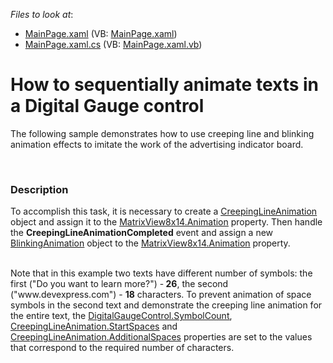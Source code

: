 <!-- default file list -->
*Files to look at*:

* [MainPage.xaml](./CS/SilverlightApplication1/MainPage.xaml) (VB: [MainPage.xaml](./VB/SilverlightApplication1/MainPage.xaml))
* [MainPage.xaml.cs](./CS/SilverlightApplication1/MainPage.xaml.cs) (VB: [MainPage.xaml.vb](./VB/SilverlightApplication1/MainPage.xaml.vb))
<!-- default file list end -->
# How to sequentially animate texts in a Digital Gauge control


<p>The following sample demonstrates how to use creeping line and blinking animation effects to imitate the work of the advertising indicator board.</p><br />



<h3>Description</h3>

<p>To accomplish this task, it is necessary to create a  <a href="http://help.devexpress.com/#Silverlight/clsDevExpressXpfGaugesCreepingLineAnimationtopic"><u>CreepingLineAnimation</u></a>   object and assign it to the <a href="http://help.devexpress.com/#Silverlight/DevExpressXpfGaugesSymbolViewBase_Animationtopic"><u>MatrixView8x14.Animation</u></a>   property. Then handle the <strong>CreepingLineAnimationCompleted</strong> event and assign a new <a href="http://help.devexpress.com/#Silverlight/clsDevExpressXpfGaugesBlinkingAnimationtopic"><u>BlinkingAnimation</u></a> object to the  <a href="http://help.devexpress.com/#Silverlight/DevExpressXpfGaugesSymbolViewBase_Animationtopic"><u>MatrixView8x14.Animation</u></a>  property.</p><p><br />
Note that in this example two texts have different number of symbols: the first (&quot;Do you want to learn more?&quot;) -<strong> 26</strong>, the second  (&quot;www.devexpress.com&quot;) - <strong>18</strong> characters. To prevent animation of space symbols in the second text and demonstrate  the creeping line animation for the entire text, the <a href="http://help.devexpress.com/#Silverlight/DevExpressXpfGaugesDigitalGaugeControl_SymbolCounttopic"><u>DigitalGaugeControl.SymbolCount</u></a>, <a href="http://help.devexpress.com/#Silverlight/DevExpressXpfGaugesCreepingLineAnimation_StartSpacestopic"><u>CreepingLineAnimation.StartSpaces</u></a> and <a href="http://help.devexpress.com/#Silverlight/DevExpressXpfGaugesCreepingLineAnimation_AdditionalSpacestopic"><u>CreepingLineAnimation.AdditionalSpaces</u></a>  properties are set to the values that correspond to the required number of characters.</p><br />


<br/>


